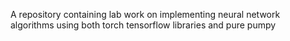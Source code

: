 A repository containing lab work on implementing neural network algorithms using both torch tensorflow libraries and pure pumpy
